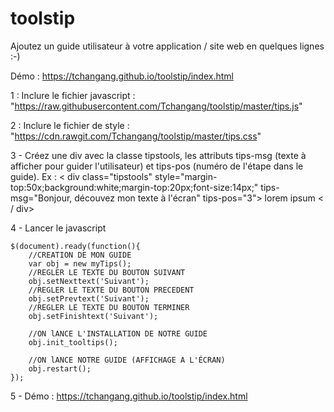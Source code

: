 # toolstip
Ajoutez un guide utilisateur à votre application / site web en quelques lignes :-)

Démo : https://tchangang.github.io/toolstip/index.html

1 : Inclure le fichier javascript : "https://raw.githubusercontent.com/Tchangang/toolstip/master/tips.js"

2 : Inclure le fichier de style : "https://cdn.rawgit.com/Tchangang/toolstip/master/tips.css"

3 - Créez une div avec la classe tipstools, les attributs tips-msg (texte à afficher pour guider l'utilisateur) et tips-pos (numéro de l'étape dans le guide).
Ex : 
< div class="tipstools" style="margin-top:50x;background:white;margin-top:20px;font-size:14px;"  tips-msg="Bonjour, découvez mon texte à l'écran" tips-pos="3">
	lorem ipsum
< / div>

4 - Lancer le javascript 

    $(document).ready(function(){
    	//CREATION DE MON GUIDE
    	var obj = new myTips();
    	//REGLER LE TEXTE DU BOUTON SUIVANT
    	obj.setNexttext('Suivant');
    	//REGLER LE TEXTE DU BOUTON PRECEDENT
    	obj.setPrevtext('Suivant');
    	//REGLER LE TEXTE DU BOUTON TERMINER
    	obj.setFinishtext('Suivant');

    	//ON lANCE L'INSTALLATION DE NOTRE GUIDE
		obj.init_tooltips();

		//ON lANCE NOTRE GUIDE (AFFICHAGE A L'ÉCRAN)
		obj.restart();
    });

5 - Démo : https://tchangang.github.io/toolstip/index.html
